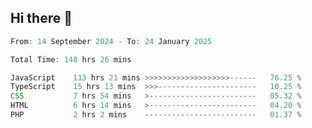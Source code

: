 ## Hi there 👋
<!--START_SECTION:Muni-->

```Javascript
From: 14 September 2024 - To: 24 January 2025

Total Time: 148 hrs 26 mins

JavaScript    113 hrs 21 mins >>>>>>>>>>>>>>>>>>>------   76.25 %
TypeScript    15 hrs 13 mins  >>>----------------------   10.25 %
CSS           7 hrs 54 mins   >------------------------   05.32 %
HTML          6 hrs 14 mins   >------------------------   04.20 %
PHP           2 hrs 2 mins    -------------------------   01.37 %
```

<!--END_SECTION:Muni-->
